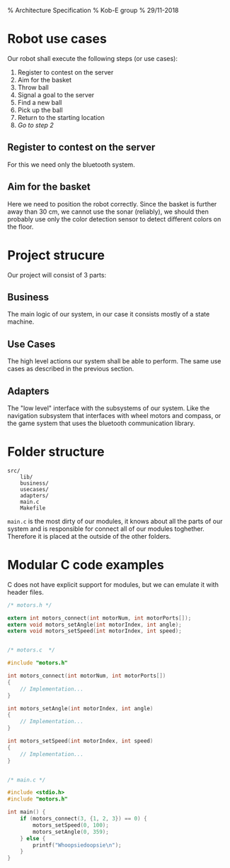 % Architecture Specification
% Kob-E group
% 29/11-2018

# Robot use cases
Our robot shall execute the following steps (or use cases):
1. Register to contest on the server
2. Aim for the basket
3. Throw ball
4. Signal a goal to the server
5. Find a new ball
6. Pick up the ball
7. Return to the starting location
8. _Go to step 2_

## Register to contest on the server
For this we need only the bluetooth system.

## Aim for the basket
Here we need to position the robot correctly. Since the basket is further away 
than 30 cm, we cannot use the sonar (reliably), we should then probably use
only the color detection sensor to detect different colors on the floor.

# Project strucure
Our project will consist of 3 parts:

## Business
The main logic of our system, in our case it consists mostly of a state machine.

## Use Cases
The high level actions our system shall be able to perform. The same use cases
as described in the previous section. 

## Adapters
The "low level" interface with the subsystems of our system. Like the navigation
subsystem that interfaces with wheel motors and compass, or the game system that
uses the bluetooth communication library.

# Folder structure
```
src/
    lib/
    business/
    usecases/
    adapters/
    main.c
    Makefile
```

`main.c` is the most dirty of our modules, it knows about all the parts of our 
system and is responsible for connect all of our modules toghether. Therefore 
it is placed at the outside of the other folders.

# Modular C code examples
C does not have explicit support for modules, but we can emulate it with header
files.

```c
/* motors.h */

extern int motors_connect(int motorNum, int motorPorts[]);
extern void motors_setAngle(int motorIndex, int angle);
extern void motors_setSpeed(int motorIndex, int speed);


/* motors.c  */

#include "motors.h"

int motors_connect(int motorNum, int motorPorts[]) 
{
    // Implementation...
}

int motors_setAngle(int motorIndex, int angle) 
{
    // Implementation...
}

int motors_setSpeed(int motorIndex, int speed) 
{
    // Implementation...
}


/* main.c */

#include <stdio.h>
#include "motors.h"

int main() {
    if (motors_connect(3, {1, 2, 3}) == 0) {
        motors_setSpeed(0, 100);
        motors_setAngle(0, 359);
    } else {
        printf("Whoopsiedoopsie\n");
    }
}
```


